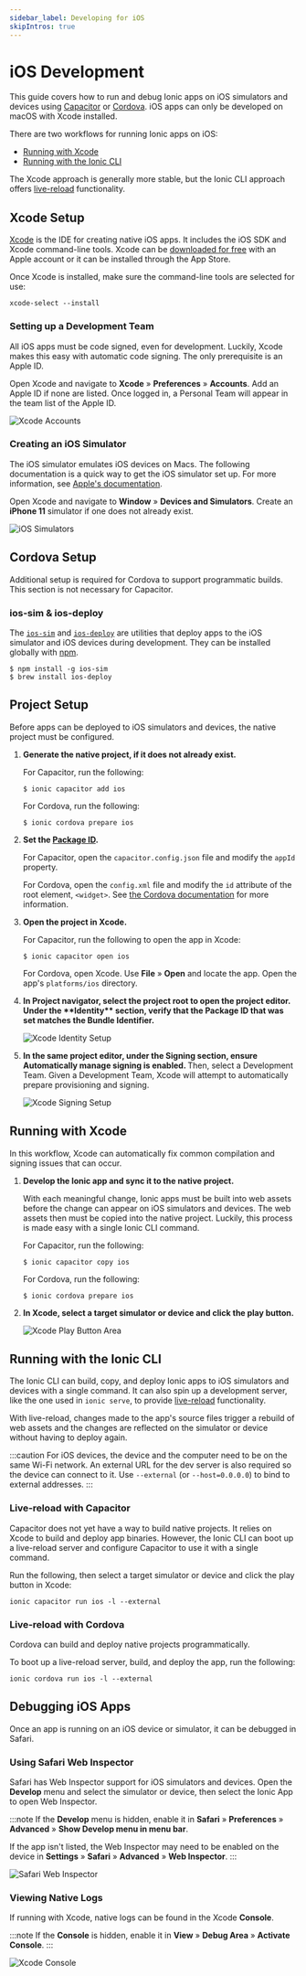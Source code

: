 ```yaml
---
sidebar_label: Developing for iOS
skipIntros: true
---
```


# iOS Development

This guide covers how to run and debug Ionic apps on iOS simulators and devices using [Capacitor](../reference/glossary.md#capacitor) or [Cordova](../reference/glossary.md#cordova). iOS apps can only be developed on macOS with Xcode installed.

There are two workflows for running Ionic apps on iOS:

- [Running with Xcode](#running-with-xcode)
- [Running with the Ionic CLI](#running-with-the-ionic-cli)

The Xcode approach is generally more stable, but the Ionic CLI approach offers [live-reload](../reference/glossary.md#livereload) functionality.

## Xcode Setup

[Xcode](https://developer.apple.com/xcode/) is the IDE for creating native iOS apps. It includes the iOS SDK and Xcode command-line tools. Xcode can be [downloaded for free](https://developer.apple.com/download/) with an Apple account or it can be installed through the App Store.

Once Xcode is installed, make sure the command-line tools are selected for use:

```shell
xcode-select --install
```

### Setting up a Development Team

All iOS apps must be code signed, even for development. Luckily, Xcode makes this easy with automatic code signing. The only prerequisite is an Apple ID.

Open Xcode and navigate to **Xcode** &raquo; **Preferences** &raquo; **Accounts**. Add an Apple ID if none are listed. Once logged in, a Personal Team will appear in the team list of the Apple ID.

![Xcode Accounts](/img/installation/ios-xcode-accounts.png)

### Creating an iOS Simulator

The iOS simulator emulates iOS devices on Macs. The following documentation is a quick way to get the iOS simulator set up. For more information, see [Apple's documentation](https://developer.apple.com/library/content/documentation/IDEs/Conceptual/simulator_help_topics/Chapter/Chapter.html).

Open Xcode and navigate to **Window** &raquo; **Devices and Simulators**. Create an **iPhone 11** simulator if one does not already exist.

![iOS Simulators](/img/installation/ios-xcode-simulators-setup.png)

## Cordova Setup

Additional setup is required for Cordova to support programmatic builds. This section is not necessary for Capacitor.

### ios-sim & ios-deploy

The [`ios-sim`](https://github.com/ios-control/ios-sim) and [`ios-deploy`](https://github.com/ios-control/ios-deploy) are utilities that deploy apps to the iOS simulator and iOS devices during development. They can be installed globally with [npm](../reference/glossary.md#npm).

```shell
$ npm install -g ios-sim
$ brew install ios-deploy
```

## Project Setup

Before apps can be deployed to iOS simulators and devices, the native project must be configured.

1. <strong>Generate the native project, if it does not already exist.</strong>

   For Capacitor, run the following:

   ```shell
   $ ionic capacitor add ios
   ```

   For Cordova, run the following:

   ```shell
   $ ionic cordova prepare ios
   ```

1. <strong>Set the [Package ID](../reference/glossary.md#package-id).</strong>

   For Capacitor, open the `capacitor.config.json` file and modify the `appId` property.

   For Cordova, open the `config.xml` file and modify the `id` attribute of the root element, `<widget>`. See [the Cordova documentation](https://cordova.apache.org/docs/en/latest/config_ref/#widget) for more information.

1. <strong>
     Open the project in <b>Xcode</b>.
   </strong>

   For Capacitor, run the following to open the app in Xcode:

   ```shell
   $ ionic capacitor open ios
   ```

   For Cordova, open Xcode. Use **File** &raquo; **Open** and locate the app. Open the app's `platforms/ios` directory.

1. <strong>
     In <b>Project navigator</b>, select the project root to open the project editor. Under the **Identity** section,
     verify that the Package ID that was set matches the Bundle Identifier.
   </strong>

   ![Xcode Identity Setup](/img/running/ios-xcode-identity-setup.png)

1. <strong>
     In the same project editor, under the <b>Signing</b> section, ensure <b>Automatically manage signing</b> is
     enabled.
   </strong> Then, select a Development Team. Given a Development Team, Xcode will attempt to automatically prepare provisioning and signing.

   ![Xcode Signing Setup](/img/running/ios-xcode-signing-setup.png)

## Running with Xcode

In this workflow, Xcode can automatically fix common compilation and signing issues that can occur.

1. <strong>Develop the Ionic app and sync it to the native project.</strong>

   With each meaningful change, Ionic apps must be built into web assets before the change can appear on iOS simulators and devices. The web assets then must be copied into the native project. Luckily, this process is made easy with a single Ionic CLI command.

   For Capacitor, run the following:

   ```shell
   $ ionic capacitor copy ios
   ```

   For Cordova, run the following:

   ```shell
   $ ionic cordova prepare ios
   ```

1. <strong>In Xcode, select a target simulator or device and click the play button.</strong>

   ![Xcode Play Button Area](/img/running/ios-xcode-play-button-area.png)

## Running with the Ionic CLI

The Ionic CLI can build, copy, and deploy Ionic apps to iOS simulators and devices with a single command. It can also spin up a development server, like the one used in `ionic serve`, to provide [live-reload](../reference/glossary.md#livereload) functionality.

With live-reload, changes made to the app's source files trigger a rebuild of web assets and the changes are reflected on the simulator or device without having to deploy again.

:::caution
For iOS devices, the device and the computer need to be on the same Wi-Fi network. An external URL for the dev server is also required so the device can connect to it. Use `--external` (or `--host=0.0.0.0`) to bind to external addresses.
:::

### Live-reload with Capacitor

Capacitor does not yet have a way to build native projects. It relies on Xcode to build and deploy app binaries. However, the Ionic CLI can boot up a live-reload server and configure Capacitor to use it with a single command.

Run the following, then select a target simulator or device and click the play button in Xcode:

```shell
ionic capacitor run ios -l --external
```

### Live-reload with Cordova

Cordova can build and deploy native projects programmatically.

To boot up a live-reload server, build, and deploy the app, run the following:

```shell
ionic cordova run ios -l --external
```

## Debugging iOS Apps

Once an app is running on an iOS device or simulator, it can be debugged in Safari.

### Using Safari Web Inspector

Safari has Web Inspector support for iOS simulators and devices. Open the **Develop** menu and select the simulator or device, then select the Ionic App to open Web Inspector.

:::note
If the **Develop** menu is hidden, enable it in **Safari** &raquo; **Preferences** &raquo; **Advanced** &raquo; **Show Develop menu in menu bar**.

If the app isn't listed, the Web Inspector may need to be enabled on the device in **Settings** &raquo; **Safari** &raquo; **Advanced** &raquo; **Web Inspector**.
:::

![Safari Web Inspector](/img/running/ios-safari-web-inspector-timelines.png)

### Viewing Native Logs

If running with Xcode, native logs can be found in the Xcode **Console**.

:::note
If the **Console** is hidden, enable it in **View** &raquo; **Debug Area** &raquo; **Activate Console**.
:::

![Xcode Console](/img/running/ios-xcode-console.png)

